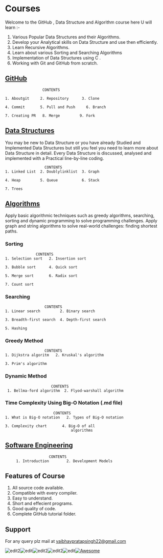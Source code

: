 # Courses

Welcome to the GitHub , Data Structure and Algorithm course here U will learn :-

1. Various Popular Data Structures and their Algorithms.
1. Develop your Analytical skills on Data Structure and use then efficiently.
1. Learn Recursive Algorithms.
1. Learn about various Sorting and Searching Algorithms
1. Implementation of Data Structures using C .
1. Working with Git and GitHub from scratch.

## [GitHub](1-github)
                     CONTENTS

    1. Aboutgit     2. Repository      3. Clone

    4. Commit       5. Pull and Push     6. Branch

    7. Creating PR   8. Merge         9. Fork

## [Data Structures](2-datastructure)

  You may be new to Data Structure or you have already Studied and Implemented Data Structures but still you feel you need to learn more about Data Structure in detail. Every Data Structure is discussed, analysed and implemented with a Practical line-by-line coding.

                      CONTENTS
    1. Linked List  2. Doublylinklist  3. Graph 

    4. Heap         5. Queue           6. Stack
    
    7. Trees 

## [Algorithms](3-algorithms)  
 
Apply basic algorithmic techniques such as greedy algorithms, searching, sorting and dynamic programming to solve programming challenges.
Apply graph and string algorithms to solve real-world challenges: finding shortest paths.

### Sorting
                  CONTENTS
    1. Selection sort   2. Insertion sort 
 
    3. Bubble sort      4. Quick sort 
 
    5. Merge sort       6. Radix sort 
 
    7. Count sort 

### Searching

                      CONTENTS
    1. Linear search         2. Binary search
    
    3. Breadth-first search  4. Depth-first search
    
    5. Hashing

### Greedy Method
                      CONTENTS
    1. Dijkstra algoritm   2. Kruskal's algorithm

    3. Prim's algorithm 

### Dynamic Method
                         CONTENTS
     1. Bellma-ford algorithm  2. Flyod-warshall algorithm

### Time Complexity Using Big-O Notation (.md file)
                          CONTENTS
    1. What is Big-O notation   2. Types of Big-O notation

    3. Complexity chart       4. Big-O of all 
                                  algorithms

## [Software Engineering](4-software-engineering)
                        CONTENTS
         1. Introduction        2. Development Models
 


## Features of Course
1. All source code available.
2. Compatible with every compiler.
3. Easy to understand.
4. Short and effecient programs.
5. Good quality of code.
6. Complete GitHub tutorial folder.

## Support
For any query plz mail at vaibhavpratapsingh22@gmail.com


![edit2](https://img.shields.io/static/v1?label=topic&message=Introduction&color=orange)![edit](https://img.shields.io/github/languages/top/vaibhavpratapsingh22/Courses)![edit2](https://img.shields.io/static/v1?label=madeby&message=Vaibhav&color=<COLOR>)![edit2](https://img.shields.io/static/v1?label=reviewer&message=Udey&color=<COLOR>)![edit](https://img.shields.io/static/v1?label=PRs&message=Welcome&color=<COLOR>)[![Awesome](https://cdn.rawgit.com/sindresorhus/awesome/d7305f38d29fed78fa85652e3a63e154dd8e8829/media/badge.svg)](https://github.com/sindresorhus/awesome#readme)
